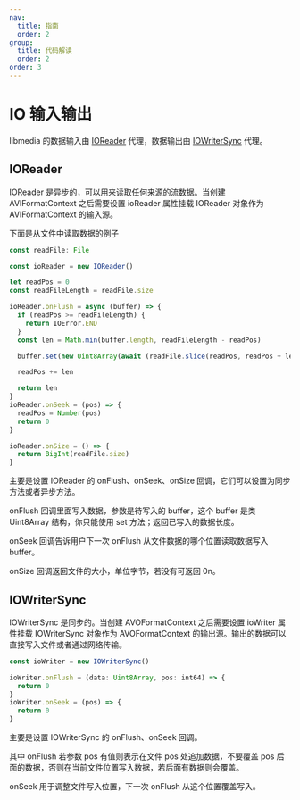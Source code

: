 ```yaml
---
nav:
  title: 指南
  order: 2
group:
  title: 代码解读
  order: 2
order: 3
---
```


# IO 输入输出

libmedia 的数据输入由 [IOReader](https://zhaohappy.github.io/libmedia/docs/libmedia_api/classes/common_io_IOReader.IOReader.html) 代理，数据输出由 [IOWriterSync](https://zhaohappy.github.io/libmedia/docs/libmedia_api/classes/common_io_IOWriterSync.IOWriterSync.html) 代理。

## IOReader

IOReader 是异步的，可以用来读取任何来源的流数据。当创建 AVIFormatContext 之后需要设置 ioReader 属性挂载 IOReader 对象作为 AVIFormatContext 的输入源。

下面是从文件中读取数据的例子

```typescript
const readFile: File

const ioReader = new IOReader()

let readPos = 0
const readFileLength = readFile.size

ioReader.onFlush = async (buffer) => {
  if (readPos >= readFileLength) {
    return IOError.END
  }
  const len = Math.min(buffer.length, readFileLength - readPos)

  buffer.set(new Uint8Array(await (readFile.slice(readPos, readPos + len).arrayBuffer())), 0)

  readPos += len

  return len
}
ioReader.onSeek = (pos) => {
  readPos = Number(pos)
  return 0
}

ioReader.onSize = () => {
  return BigInt(readFile.size)
}
```

主要是设置 IOReader 的 onFlush、onSeek、onSize 回调，它们可以设置为同步方法或者异步方法。

onFlush 回调里面写入数据，参数是待写入的 buffer，这个 buffer 是类 Uint8Array 结构，你只能使用 set 方法；返回已写入的数据长度。

onSeek 回调告诉用户下一次 onFlush 从文件数据的哪个位置读取数据写入 buffer。

onSize 回调返回文件的大小，单位字节，若没有可返回 0n。

## IOWriterSync

IOWriterSync 是同步的。当创建 AVOFormatContext 之后需要设置 ioWriter 属性挂载 IOWriterSync 对象作为 AVOFormatContext 的输出源。输出的数据可以直接写入文件或者通过网络传输。

```typescript
const ioWriter = new IOWriterSync()

ioWriter.onFlush = (data: Uint8Array, pos: int64) => {
  return 0
}
ioWriter.onSeek = (pos) => {
  return 0
}

```

主要是设置 IOWriterSync 的 onFlush、onSeek 回调。

其中 onFlush 若参数 pos 有值则表示在文件 pos 处追加数据，不要覆盖 pos 后面的数据，否则在当前文件位置写入数据，若后面有数据则会覆盖。

onSeek 用于调整文件写入位置，下一次 onFlush 从这个位置覆盖写入。